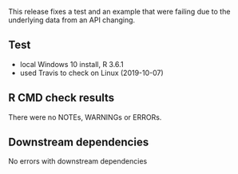 This release fixes a test and an example that were failing due to the underlying data from an API changing.

## Test

* local Windows 10 install, R 3.6.1
* used Travis to check on Linux (2019-10-07)

## R CMD check results


There were no NOTEs, WARNINGs or ERRORs.

## Downstream dependencies

No errors with downstream dependencies

